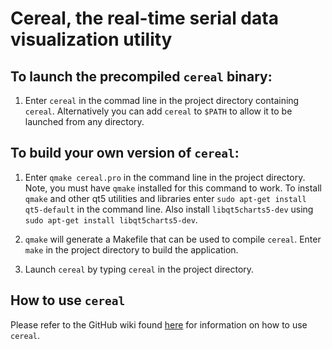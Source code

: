 # Cereal, the real-time serial data visualization utility

## To launch the precompiled `cereal` binary:
1. Enter `cereal` in the commad line in the project directory containing `cereal`. Alternatively you can add `cereal` to `$PATH` to allow it to be launched from any directory. 

## To build your own version of `cereal`:

1. Enter `qmake cereal.pro` in the command line in the project directory. Note, you must have `qmake` installed for this command to work. To install `qmake` and other qt5 utilities and libraries enter `sudo apt-get install qt5-default` in the command line. Also install `libqt5charts5-dev` using `sudo apt-get install libqt5charts5-dev`.

2. `qmake` will generate a Makefile that can be used to compile `cereal`. Enter `make` in the project directory to build the application.

3. Launch `cereal` by typing `cereal` in the project directory.

## How to use `cereal`

Please refer to the GitHub wiki found [here](https://github.com/yeetypete/cereal/wiki) for information on how to use `cereal`.
